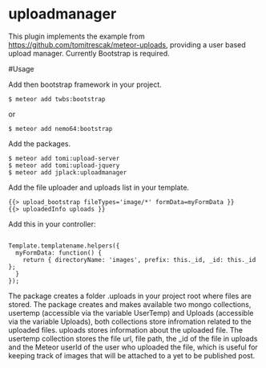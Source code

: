 # uploadmanager
This plugin implements the example from https://github.com/tomitrescak/meteor-uploads, providing a user based upload manager.
Currently Bootstrap is required.

#Usage

Add then bootstrap framework in your project.
```
$ meteor add twbs:bootstrap
```
or
```
$ meteor add nemo64:bootstrap
```

Add the packages.
```
$ meteor add tomi:upload-server
$ meteor add tomi:upload-jquery
$ meteor add jplack:uploadmanager
```
Add the file uploader and uploads list in your template.
```
{{> upload_bootstrap fileTypes='image/*' formData=myFormData }}
{{> uploadedInfo uploads }}
```
Add this in your controller:
```

Template.templatename.helpers({
  myFormData: function() {
    return { directoryName: 'images', prefix: this._id, _id: this._id };
  }
});
```

The package creates a folder .uploads in your project root where files are stored. 
The package creates and makes available two mongo collections, usertemp (accessible via the variable UserTemp) and Uploads (accessible via the variable Uploads), both collections store infromation related to the uploaded files. uploads stores information about the uploaded file. The usertemp collection stores the file url, file path, the _id of the file in uploads and the Meteor userId of the user who uploaded the file, which is useful for keeping track of images that will be attached to a yet to be published post.
